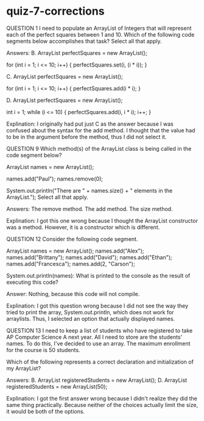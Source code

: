 # quiz-7-corrections

QUESTION 1
I need to populate an ArrayList of Integers that will represent each of the perfect squares between 1 and 10. Which of the following code segments below accomplishes that task? Select all that apply.

Answers:
B. ArrayList<Integer> perfectSquares = new ArrayList<Integer>();

for (int i = 1; i <= 10; i++) {
    perfectSquares.set(i, (i * i));
}

C. ArrayList<Integer> perfectSquares = new ArrayList<Integer>();

for (int i = 1; i <= 10; i++) {
    perfectSquares.add(i * i);
}

D. ArrayList<Integer> perfectSquares = new ArrayList<Integer>();

int i = 1;
while (i <= 10) {
    perfectSquares.add(i, i * i);
    i++;
}

Explination: I originally had put just C as the answer because I was confused about the syntax for the add method. I thought that the value had to be in the argument before the method, thus I did not select it. 

QUESTION 9
Which method(s) of the ArrayList class is being called in the code segment below?

ArrayList<String> names = new ArrayList<String>();

names.add("Paul");
names.remove(0);

System.out.println("There are " + names.size() + " elements in the ArrayList.");
Select all that apply.

Answers: 
The remove method.
The add method.
The size method.

Explination: I got this one wrong because I thought the ArrayList constructor was a method. However, it is a constructor which is different.


QUESTION 12
Consider the following code segment.

ArrayList<String> names = new ArrayList<String>();
names.add("Alex");
names.add("Brittany");
names.add("David");
names.add("Ethan");
names.add("Francesca");
names.add(2, "Carson");

System.out.println(names):
What is printed to the console as the result of executing this code?

Answer:
Nothing, because this code will not compile.

Explination: I got this question wrong because I did not see the way they tried to print the array, System.out.println, which does not work for arraylists. Thus, I selected an option that actually displayed names. 

QUESTION 13
I need to keep a list of students who have registered to take AP Computer Science A next year. All I need to store are the students' names. To do this, I've decided to use an array. The maximum enrollment for the course is 50 students.

Which of the following represents a correct declaration and initialization of my ArrayList?

Answers:
B. ArrayList<String> registeredStudents = new ArrayList<String>();
D. ArrayList<String> registeredStudents = new ArrayList<String>(50);

Explination: I got the first answer wrong because I didn't realize they did the same thing practically. Because neither of the choices actually limit the size, it would be both of the options.
